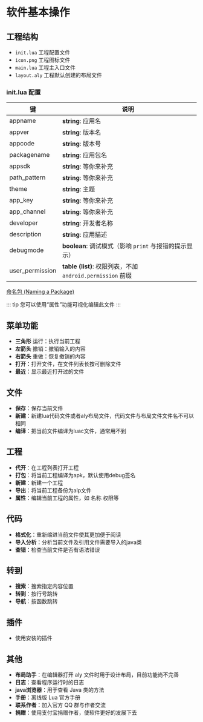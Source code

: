 # 软件基本操作

## 工程结构

* `init.lua` 工程配置文件
* `icon.png` 工程图标文件
* `main.lua` 工程主入口文件
* `layout.aly` 工程默认创建的布局文件

### init.lua 配置

| 键 | 说明 |
| ---- | ---- |
| appname | __string__: 应用名 |
| appver | __string__: 版本名 |
| appcode | __string__: 版本号 |
| packagename | __string__: 应用包名 |
| appsdk | __string__: 等你来补充 |
| path_pattern | __string__: 等你来补充 |
| theme | __string__: 主题 |
| app_key | __string__: 等你来补充 |
| app_channel | __string__: 等你来补充 |
| developer | __string__: 开发者名称 |
| description | __string__: 应用描述 |
| debugmode | __boolean__: 调试模式（影响 `print` 与报错的提示显示） |
| user_permission | __table (list)__: 权限列表，不加 `android.permission` 前缀 |

[命名包 (Naming a Package)](https://docs.oracle.com/javase/tutorial/java/package/namingpkgs.html)

::: tip
您可以使用“属性”功能可视化编辑此文件
:::

## 菜单功能

* __三角形__ 运行：执行当前工程
* __左箭头__ 撤销：撤销输入的内容
* __右箭头__ 重做：恢复撤销的内容
* __打开__：打开文件，在文件列表长按可删除文件
* __最近__：显示最近打开过的文件

## 文件

* __保存__：保存当前文件
* __新建__：新建lua代码文件或者aly布局文件，代码文件与布局文件文件名不可以相同
* __编译__：把当前文件编译为luac文件，通常用不到

## 工程

* __代开__：在工程列表打开工程
* __打包__：将当前工程编译为apk，默认使用debug签名
* __新建__：新建一个工程
* __导出__：将当前工程备份为alp文件
* __属性__：编辑当前工程的属性，如 名称 权限等

## 代码

* __格式化__：重新缩进当前文件使其更加便于阅读
* __导入分析__：分析当前文件及引用文件需要导入的java类
* __查错__：检查当前文件是否有语法错误

## 转到

* __搜索__：搜索指定内容位置
* __转到__：按行号跳转
* __导航__：按函数跳转

## 插件

* 使用安装的插件

## 其他

* __布局助手__：在编辑器打开 aly 文件时用于设计布局，目前功能尚不完善
* __日志__：查看程序运行时的日志
* __java浏览器__：用于查看 Java 类的方法
* __手册__：离线版 Lua 官方手册
* __联系作者__：加入官方 QQ 群与作者交流
* __捐赠__：使用支付宝捐赠作者，使软件更好的发展下去
